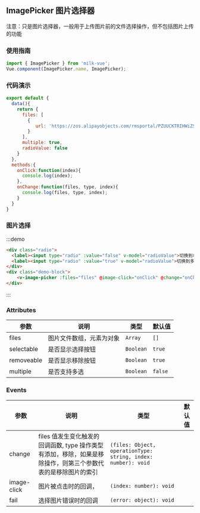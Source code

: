 <style>
  .radio {
    padding: 0 20px;  
  }
  .radio label {
    display: inline-block;
    margin-right: 20px;
  }
</style>
<script>
export default {
  data(){
    return {
      files: [
        {
           url: 'https://zos.alipayobjects.com/rmsportal/PZUUCKTRIHWiZSY.jpeg'
        }
      ],
      multiple: true,
      radioValue: false
    }
  },
  methods:{
    onClick:function(index){
      console.log(index);
    },
    onChange:function(files, type, index){
      console.log(files, type, index);
    }
  }
}
</script>

## ImagePicker 图片选择器
注意：只是图片选择器，一般用于上传图片前的文件选择操作，但不包括图片上传的功能

### 使用指南
``` javascript
import { ImagePicker } from 'milk-vue';
Vue.component(ImagePicker.name, ImagePicker);
```

### 代码演示
```javascript
export default {
  data(){
    return {
      files: [
        {
           url: 'https://zos.alipayobjects.com/rmsportal/PZUUCKTRIHWiZSY.jpeg'
        }
      ],
      multiple: true,
      radioValue: false
    }
  },
  methods:{
    onClick:function(index){
      console.log(index);
    },
    onChange:function(files, type, index){
      console.log(files, type, index);
    }
  }
}
```

### 图片选择
:::demo
```html
<div class="radio">
  <label><input type="radio" :value="false" v-model="radioValue">切换到单选</label>
  <label><input type="radio" :value="true" v-model="radioValue">切换到多选</label>
</div>
<div class="demo-block">
    <v-image-picker :files="files" @image-click="onClick" @change="onChange" :multiple="radioValue"></v-image-picker>
</div>
```
:::

### Attributes
| 参数 | 说明 | 类型 | 默认值 |
|-----------|-----------|-----------|-------------|
| files | 图片文件数组，元素为对象 | `Array` | `[]` |
| selectable | 是否显示选择按钮 | `Boolean` | `true` |
| removeable | 是否显示移除按钮 | `Boolean` | `true` |
| multiple	 | 是否支持多选 | `Boolean` | `false` |


### Events
| 参数 | 说明 | 类型 | 默认值 |
|-----------|-----------|-----------|-------------|
| change | files 值发生变化触发的回调函数, type 操作类型有添加，移除，如果是移除操作，则第三个参数代表的是移除图片的索引 | `(files: Object, operationType: string, index: number): void` ||
| image-click | 图片被点击时的回调， | `(index: number): void` |  |
| fail | 选择图片错误时的回调 | `(error: object): void` |  |
